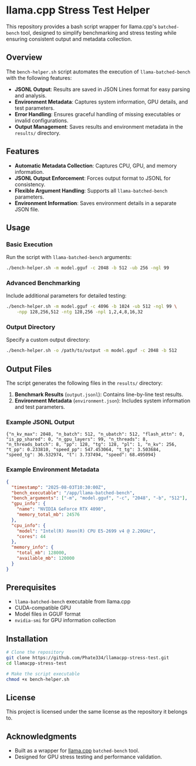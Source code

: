 # llama.cpp Stress Test Helper

This repository provides a bash script wrapper for llama.cpp's `batched-bench` tool, designed to simplify benchmarking and stress testing while ensuring consistent output and metadata collection.

## Overview

The `bench-helper.sh` script automates the execution of `llama-batched-bench` with the following features:

- **JSONL Output**: Results are saved in JSON Lines format for easy parsing and analysis.
- **Environment Metadata**: Captures system information, GPU details, and test parameters.
- **Error Handling**: Ensures graceful handling of missing executables or invalid configurations.
- **Output Management**: Saves results and environment metadata in the `results/` directory.

## Features

- **Automatic Metadata Collection**: Captures CPU, GPU, and memory information.
- **JSONL Output Enforcement**: Forces output format to JSONL for consistency.
- **Flexible Argument Handling**: Supports all `llama-batched-bench` parameters.
- **Environment Information**: Saves environment details in a separate JSON file.

## Usage

### Basic Execution

Run the script with `llama-batched-bench` arguments:

```bash
./bench-helper.sh -m model.gguf -c 2048 -b 512 -ub 256 -ngl 99
```

### Advanced Benchmarking

Include additional parameters for detailed testing:

```bash
./bench-helper.sh -m model.gguf -c 4096 -b 1024 -ub 512 -ngl 99 \
    -npp 128,256,512 -ntg 128,256 -npl 1,2,4,8,16,32
```

### Output Directory

Specify a custom output directory:

```bash
./bench-helper.sh -o /path/to/output -m model.gguf -c 2048 -b 512
```

## Output Files

The script generates the following files in the `results/` directory:

1. **Benchmark Results** (`output.jsonl`): Contains line-by-line test results.
2. **Environment Metadata** (`environment.json`): Includes system information and test parameters.

### Example JSONL Output

```jsonl
{"n_kv_max": 2048, "n_batch": 512, "n_ubatch": 512, "flash_attn": 0, "is_pp_shared": 0, "n_gpu_layers": 99, "n_threads": 8, "n_threads_batch": 8, "pp": 128, "tg": 128, "pl": 1, "n_kv": 256, "t_pp": 0.233810, "speed_pp": 547.453064, "t_tg": 3.503684, "speed_tg": 36.532974, "t": 3.737494, "speed": 68.495094}
```

### Example Environment Metadata

```json
{
  "timestamp": "2025-08-03T10:30:00Z",
  "bench_executable": "/app/llama-batched-bench",
  "bench_arguments": ["-m", "model.gguf", "-c", "2048", "-b", "512"],
  "gpu_info": {
    "name": "NVIDIA GeForce RTX 4090",
    "memory_total_mb": 24576
  },
  "cpu_info": {
    "model": "Intel(R) Xeon(R) CPU E5-2699 v4 @ 2.20GHz",
    "cores": 44
  },
  "memory_info": {
    "total_mb": 128000,
    "available_mb": 120000
  }
}
```

## Prerequisites

- `llama-batched-bench` executable from llama.cpp
- CUDA-compatible GPU
- Model files in GGUF format
- `nvidia-smi` for GPU information collection

## Installation

```bash
# Clone the repository
git clone https://github.com/Phate334/llamacpp-stress-test.git
cd llamacpp-stress-test

# Make the script executable
chmod +x bench-helper.sh
```

## License

This project is licensed under the same license as the repository it belongs to.

## Acknowledgments

- Built as a wrapper for [llama.cpp](https://github.com/ggml-org/llama.cpp) `batched-bench` tool.
- Designed for GPU stress testing and performance validation.
